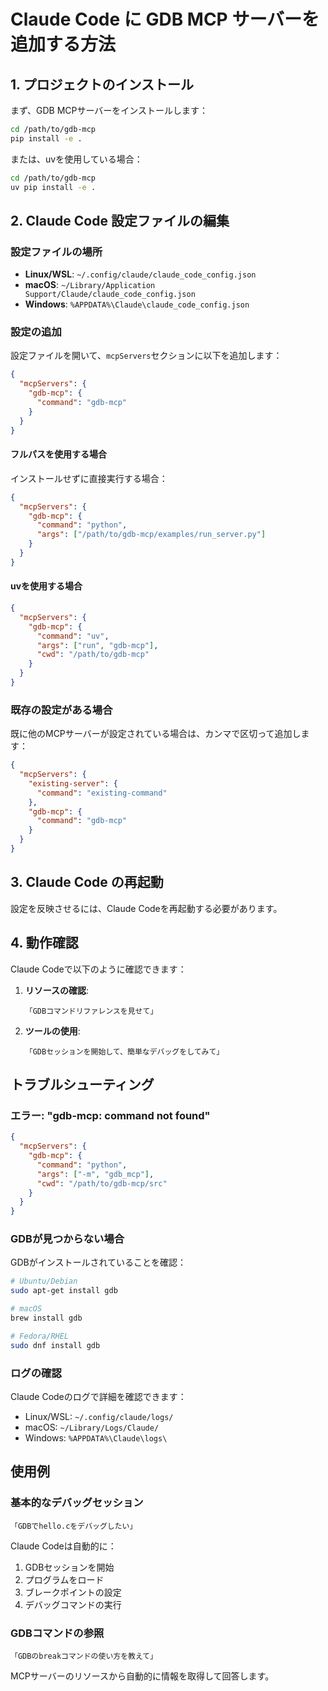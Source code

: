 # Claude Code に GDB MCP サーバーを追加する方法

## 1. プロジェクトのインストール

まず、GDB MCPサーバーをインストールします：

```bash
cd /path/to/gdb-mcp
pip install -e .
```

または、uvを使用している場合：

```bash
cd /path/to/gdb-mcp
uv pip install -e .
```

## 2. Claude Code 設定ファイルの編集

### 設定ファイルの場所

- **Linux/WSL**: `~/.config/claude/claude_code_config.json`
- **macOS**: `~/Library/Application Support/Claude/claude_code_config.json`
- **Windows**: `%APPDATA%\Claude\claude_code_config.json`

### 設定の追加

設定ファイルを開いて、`mcpServers`セクションに以下を追加します：

```json
{
  "mcpServers": {
    "gdb-mcp": {
      "command": "gdb-mcp"
    }
  }
}
```

#### フルパスを使用する場合

インストールせずに直接実行する場合：

```json
{
  "mcpServers": {
    "gdb-mcp": {
      "command": "python",
      "args": ["/path/to/gdb-mcp/examples/run_server.py"]
    }
  }
}
```

#### uvを使用する場合

```json
{
  "mcpServers": {
    "gdb-mcp": {
      "command": "uv",
      "args": ["run", "gdb-mcp"],
      "cwd": "/path/to/gdb-mcp"
    }
  }
}
```

### 既存の設定がある場合

既に他のMCPサーバーが設定されている場合は、カンマで区切って追加します：

```json
{
  "mcpServers": {
    "existing-server": {
      "command": "existing-command"
    },
    "gdb-mcp": {
      "command": "gdb-mcp"
    }
  }
}
```

## 3. Claude Code の再起動

設定を反映させるには、Claude Codeを再起動する必要があります。

## 4. 動作確認

Claude Codeで以下のように確認できます：

1. **リソースの確認**:
   ```
   「GDBコマンドリファレンスを見せて」
   ```

2. **ツールの使用**:
   ```
   「GDBセッションを開始して、簡単なデバッグをしてみて」
   ```

## トラブルシューティング

### エラー: "gdb-mcp: command not found"

```json
{
  "mcpServers": {
    "gdb-mcp": {
      "command": "python",
      "args": ["-m", "gdb_mcp"],
      "cwd": "/path/to/gdb-mcp/src"
    }
  }
}
```

### GDBが見つからない場合

GDBがインストールされていることを確認：

```bash
# Ubuntu/Debian
sudo apt-get install gdb

# macOS
brew install gdb

# Fedora/RHEL
sudo dnf install gdb
```

### ログの確認

Claude Codeのログで詳細を確認できます：
- Linux/WSL: `~/.config/claude/logs/`
- macOS: `~/Library/Logs/Claude/`
- Windows: `%APPDATA%\Claude\logs\`

## 使用例

### 基本的なデバッグセッション

```
「GDBでhello.cをデバッグしたい」
```

Claude Codeは自動的に：
1. GDBセッションを開始
2. プログラムをロード
3. ブレークポイントの設定
4. デバッグコマンドの実行

### GDBコマンドの参照

```
「GDBのbreakコマンドの使い方を教えて」
```

MCPサーバーのリソースから自動的に情報を取得して回答します。